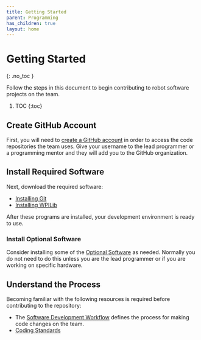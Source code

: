 ```yaml
---
title: Getting Started
parent: Programming
has_children: true
layout: home
---
```


# Getting Started
{: .no_toc }

Follow the steps in this document to begin contributing to robot software projects on the team.

1. TOC
{:toc}

## Create GitHub Account

First, you will need to [create a GitHub account](https://github.com) in order to access the code repositories the team uses. Give your username to the lead programmer or a programming mentor and they will add you to the GitHub organization.

## Install Required Software

Next, download the required software:
- [Installing Git](/Programming/Installing-Git.html)
- [Installing WPILib](/Programming/Installing-WPILib.html)

After these programs are installed, your development environment is ready to use.

### Install Optional Software

Consider installing some of the [Optional Software](/Programming/Optional-Software.html) as needed. Normally you do not need to do this unless you are the lead programmer or if you are working on specific hardware.

## Understand the Process

Becoming familiar with the following resources is required before contributing to the repository:
- The [Software Development Workflow](/Programming/Software-Workflow.html) defines the process for making code changes on the team.
- [Coding Standards](/Programming/Coding-Standards.html) 




